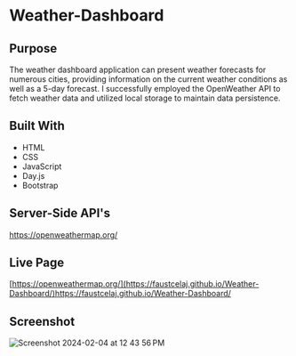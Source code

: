 # Weather-Dashboard

## Purpose

The weather dashboard application can present weather forecasts for numerous cities, providing information on the current weather conditions as well as a 5-day forecast. I successfully employed the OpenWeather API to fetch weather data and utilized local storage to maintain data persistence.

## Built With
- HTML
- CSS
- JavaScript
- Day.js
- Bootstrap

## Server-Side API's
https://openweathermap.org/

## Live Page
[https://openweathermap.org/](https://faustcelaj.github.io/Weather-Dashboard/)https://faustcelaj.github.io/Weather-Dashboard/

## Screenshot
![Screenshot 2024-02-04 at 12 43 56 PM](https://github.com/FaustCelaj/Weather-Dashboard/assets/149631014/6997a933-65aa-475c-8bba-93dc7f7594b9)
